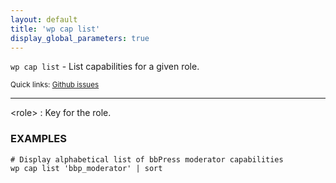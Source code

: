 ```yaml
---
layout: default
title: 'wp cap list'
display_global_parameters: true
---
```


`wp cap list` - List capabilities for a given role.

<small>Quick links: <a href="https://github.com/wp-cli/wp-cli/issues?q=is%3Aopen+label%3Acommand%3Alist+sort%3Aupdated-desc">Github issues</a></small>

<hr />

&lt;role&gt;
: Key for the role.

### EXAMPLES

    # Display alphabetical list of bbPress moderator capabilities
    wp cap list 'bbp_moderator' | sort



